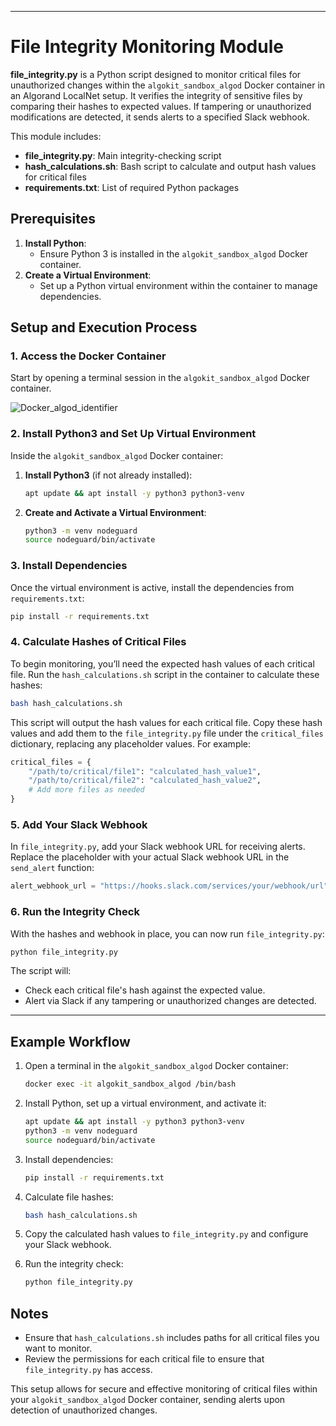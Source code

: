 
---

# File Integrity Monitoring Module

**file_integrity.py** is a Python script designed to monitor critical files for unauthorized changes within the `algokit_sandbox_algod` Docker container in an Algorand LocalNet setup. It verifies the integrity of sensitive files by comparing their hashes to expected values. If tampering or unauthorized modifications are detected, it sends alerts to a specified Slack webhook.

This module includes:
- **file_integrity.py**: Main integrity-checking script
- **hash_calculations.sh**: Bash script to calculate and output hash values for critical files
- **requirements.txt**: List of required Python packages

## Prerequisites

1. **Install Python**:
   - Ensure Python 3 is installed in the `algokit_sandbox_algod` Docker container.
2. **Create a Virtual Environment**:
   - Set up a Python virtual environment within the container to manage dependencies.

## Setup and Execution Process

### 1. Access the Docker Container

Start by opening a terminal session in the `algokit_sandbox_algod` Docker container.

![Docker_algod_identifier](https://github.com/user-attachments/assets/70fd26ac-a481-4197-a06d-f20d24a96bce)



### 2. Install Python3 and Set Up Virtual Environment

Inside the `algokit_sandbox_algod` Docker container:

1. **Install Python3** (if not already installed):
   ```bash
   apt update && apt install -y python3 python3-venv
   ```

2. **Create and Activate a Virtual Environment**:
   ```bash
   python3 -m venv nodeguard
   source nodeguard/bin/activate
   ```

### 3. Install Dependencies

Once the virtual environment is active, install the dependencies from `requirements.txt`:

```bash
pip install -r requirements.txt
```

### 4. Calculate Hashes of Critical Files

To begin monitoring, you’ll need the expected hash values of each critical file. Run the `hash_calculations.sh` script in the container to calculate these hashes:

```bash
bash hash_calculations.sh
```

This script will output the hash values for each critical file. Copy these hash values and add them to the `file_integrity.py` file under the `critical_files` dictionary, replacing any placeholder values. For example:

```python
critical_files = {
    "/path/to/critical/file1": "calculated_hash_value1",
    "/path/to/critical/file2": "calculated_hash_value2",
    # Add more files as needed
}
```

### 5. Add Your Slack Webhook

In `file_integrity.py`, add your Slack webhook URL for receiving alerts. Replace the placeholder with your actual Slack webhook URL in the `send_alert` function:

```python
alert_webhook_url = "https://hooks.slack.com/services/your/webhook/url"
```

### 6. Run the Integrity Check

With the hashes and webhook in place, you can now run `file_integrity.py`:

```bash
python file_integrity.py
```

The script will:
- Check each critical file's hash against the expected value.
- Alert via Slack if any tampering or unauthorized changes are detected.

---

## Example Workflow

1. Open a terminal in the `algokit_sandbox_algod` Docker container:
   ```bash
   docker exec -it algokit_sandbox_algod /bin/bash
   ```

2. Install Python, set up a virtual environment, and activate it:
   ```bash
   apt update && apt install -y python3 python3-venv
   python3 -m venv nodeguard
   source nodeguard/bin/activate
   ```

3. Install dependencies:
   ```bash
   pip install -r requirements.txt
   ```

4. Calculate file hashes:
   ```bash
   bash hash_calculations.sh
   ```

5. Copy the calculated hash values to `file_integrity.py` and configure your Slack webhook.

6. Run the integrity check:
   ```bash
   python file_integrity.py
   ```

## Notes

- Ensure that `hash_calculations.sh` includes paths for all critical files you want to monitor.
- Review the permissions for each critical file to ensure that `file_integrity.py` has access.

This setup allows for secure and effective monitoring of critical files within your `algokit_sandbox_algod` Docker container, sending alerts upon detection of unauthorized changes.
